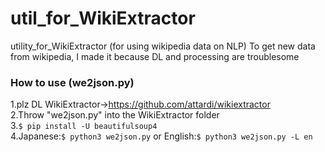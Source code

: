 # util_for_WikiExtractor
utility_for_WikiExtractor (for using wikipedia data on NLP)
To get new data from wikipedia, I made it because DL and processing are troublesome

### How to use (we2json.py)
1.plz DL WikiExtractor→https://github.com/attardi/wikiextractor  
2.Throw "we2json.py" into the WikiExtractor folder  
3.`$ pip install -U beautifulsoup4`  
4.Japanese:`$ python3 we2json.py` or English:`$ python3 we2json.py -L en`  
